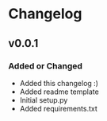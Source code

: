 # Changelog

## v0.0.1

### Added or Changed
- Added this changelog :)
- Added readme template
- Initial setup.py
- Added requirements.txt